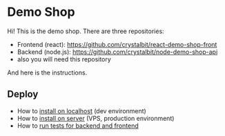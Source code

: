 # Demo Shop

Hi! This is the demo shop. There are three repositories:

* Frontend (react): https://github.com/crystalbit/react-demo-shop-front
* Backend (node.js): https://github.com/crystalbit/node-demo-shop-api
* also you will need this repository

And here is the instructions.

## Deploy
* How to [install on localhost](./DEPLOY_DEV.md) (dev environment)
* How to [install on server](./DEPLOY_ON_SERVER.md) (VPS, production environment)
* How to [run tests for backend and frontend](./TESTING.md)